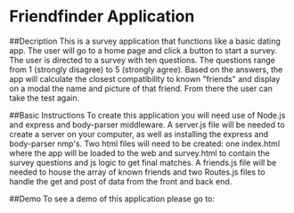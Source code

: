 # Friendfinder Application

##Decription
This is a survey application that functions like a basic dating app. The user will go to a home page and click a button to start a survey. The user is directed to a survey with ten questions. The questions range from 1 (strongly disagree) to 5 (strongly agree). Based on the answers, the app will calculate the closest compatibility to known "friends" and display on a modal the name and picture of that friend. From there the user can take the test again.

##Basic Instructions 
To create this application you will need use of Node.js and express and body-parser middleware. A server.js file will be needed to create a server on your computer, as well as installing the express and body-parser nmp's. Two html files will need to be created: one index.html where the app will be loaded to the web and survey.html to contain the survey questions and js logic to get final matches. A friends.js file will be needed to house the array of known friends and two Routes.js files to handle the get and post of data from the front and back end.

##Demo
To see a demo of this application please go to: 

